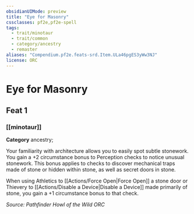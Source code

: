 ```yaml
---
obsidianUIMode: preview
title: "Eye for Masonry"
cssclasses: pf2e,pf2e-spell
tags:
  - trait/minotaur
  - trait/common
  - category/ancestry
  - remaster
aliases: "Compendium.pf2e.feats-srd.Item.ULa46pgES3yWw3NJ"
license: ORC
---
```

# Eye for Masonry
## Feat 1
### [[minotaur]]

**Category** ancestry; 




Your familiarity with architecture allows you to easily spot subtle stonework. You gain a +2 circumstance bonus to Perception checks to notice unusual stonework. This bonus applies to checks to discover mechanical traps made of stone or hidden within stone, as well as secret doors in stone.

When using Athletics to [[Actions/Force Open|Force Open]] a stone door or Thievery to [[Actions/Disable a Device|Disable a Device]] made primarily of stone, you gain a +1 circumstance bonus to that check.

*Source: Pathfinder Howl of the Wild*
*ORC*